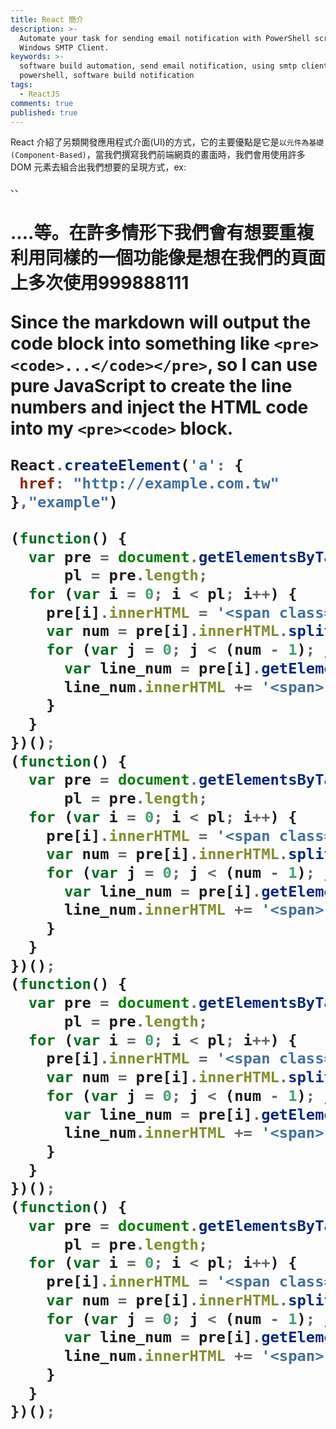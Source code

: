 ```yaml
---
title: React 簡介
description: >-
  Automate your task for sending email notification with PowerShell script and
  Windows SMTP Client.
keywords: >-
  software build automation, send email notification, using smtp client in
  powershell, software build notification
tags:
  - ReactJS
comments: true
published: true
---
```



React 介紹了另類開發應用程式介面(UI)的方式，它的主要優點是它是`以元件為基礎(Component-Based)`，當我們撰寫我們前端網頁的畫面時，我們會用使用許多 DOM 元素去組合出我們想要的呈現方式，ex:<div>、<span>、<h1>....等。在許多情形下我們會有想要重複利用同樣的一個功能像是想在我們的頁面上多次使用999888111


Since the markdown will output the code block into something like `<pre><code>...</code></pre>`, so I can use pure JavaScript to create the line numbers and inject the HTML code into my `<pre><code>` block.

```js
React.createElement('a': {
 href: "http://example.com.tw"
},"example")
```

```js
(function() {
  var pre = document.getElementsByTagName('pre'),
      pl = pre.length;
  for (var i = 0; i < pl; i++) {
    pre[i].innerHTML = '<span class="line-number"></span>' + pre[i].innerHTML + '<span class="cl"></span>';
    var num = pre[i].innerHTML.split(/\n/).length;
    for (var j = 0; j < (num - 1); j++) {
      var line_num = pre[i].getElementsByTagName('span')[0];
      line_num.innerHTML += '<span>' + (j + 1) + '</span>';
    }
  }
})();
(function() {
  var pre = document.getElementsByTagName('pre'),
      pl = pre.length;
  for (var i = 0; i < pl; i++) {
    pre[i].innerHTML = '<span class="line-number"></span>' + pre[i].innerHTML + '<span class="cl"></span>';
    var num = pre[i].innerHTML.split(/\n/).length;
    for (var j = 0; j < (num - 1); j++) {
      var line_num = pre[i].getElementsByTagName('span')[0];
      line_num.innerHTML += '<span>' + (j + 1) + '</span>';
    }
  }
})();
(function() {
  var pre = document.getElementsByTagName('pre'),
      pl = pre.length;
  for (var i = 0; i < pl; i++) {
    pre[i].innerHTML = '<span class="line-number"></span>' + pre[i].innerHTML + '<span class="cl"></span>';
    var num = pre[i].innerHTML.split(/\n/).length;
    for (var j = 0; j < (num - 1); j++) {
      var line_num = pre[i].getElementsByTagName('span')[0];
      line_num.innerHTML += '<span>' + (j + 1) + '</span>';
    }
  }
})();
(function() {
  var pre = document.getElementsByTagName('pre'),
      pl = pre.length;
  for (var i = 0; i < pl; i++) {
    pre[i].innerHTML = '<span class="line-number"></span>' + pre[i].innerHTML + '<span class="cl"></span>';
    var num = pre[i].innerHTML.split(/\n/).length;
    for (var j = 0; j < (num - 1); j++) {
      var line_num = pre[i].getElementsByTagName('span')[0];
      line_num.innerHTML += '<span>' + (j + 1) + '</span>';
    }
  }
})();
```

<div class="divider"></div>
